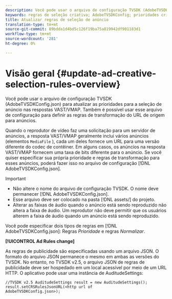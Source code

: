 ```yaml
---
description: Você pode usar o arquivo de configuração TVSDK (AdobeTVSDKConfig.json) para atualizar as prioridades para a seleção de anúncio nas respostas VAST/VMAP. Também é possível usar esse arquivo de configuração para definir as regras de transformação do URL de origem para anúncios.
keywords: regras de seleção criativa; AdobeTVSDKConfig; prioridades criativas de anúncio; regras de transformação
title: Atualizar regras de seleção de anúncio
translation-type: tm+mt
source-git-commit: 89bdda1d4bd5c126f19ba75a819942df901183d1
workflow-type: tm+mt
source-wordcount: '281'
ht-degree: 0%

---
```



# Visão geral {#update-ad-creative-selection-rules-overview}

Você pode usar o arquivo de configuração TVSDK (AdobeTVSDKConfig.json) para atualizar as prioridades para a seleção de anúncio nas respostas VAST/VMAP. Também é possível usar esse arquivo de configuração para definir as regras de transformação do URL de origem para anúncios.

Quando o reprodutor de vídeo faz uma solicitação para um servidor de anúncios, a resposta VAST/VMAP geralmente inclui vários anúncios (elementos `MediaFile` ), cada um deles fornece um URL para uma versão diferente do codec de contêiner. Em alguns casos, os anúncios na resposta VAST/VMAP fornecem uma taxa de bits diferente para o anúncio. Se você quiser especificar sua própria prioridade e regras de transformação para esses anúncios, poderá fazer isso no arquivo de configuração [!DNL AdobeTVSDKConfig.json].

>[!IMPORTANT]
>
>* Não altere o nome do arquivo de configuração TVSDK. O nome deve permanecer [!DNL AdobeTVSDKConfig.json].
>* Esse arquivo deve ser colocado na pasta [!DNL assets/] do projeto.
>* Alterar as faixas de áudio quando o anúncio está sendo reproduzido não altera a faixa de áudio. Um reprodutor não deve permitir que os usuários alterem a faixa de áudio quando um anúncio está sendo reproduzido.

>



Você pode especificar dois tipos de regras em [!DNL AdobeTVSDKConfig.json]: Regras *Prioridade* e regras *Normalizar*.

**[!UICONTROL Ad Rules change]**

<!--<a id="section_EDCE7C94156D4A47AA2FBAE9BE0390CE"></a>-->

As regras de publicidade são especificadas usando um arquivo JSON. O formato do arquivo JSON permanece o mesmo em ambas as versões do TVSDK. No entanto, no TVSDK v2.5, o arquivo JSON de regras de publicidade deve ser hospedado em um local acessível por meio de um URL HTTP. O aplicativo pode usar uma instância de AuditudeSettings:

```
//TVSDK v2.5 AuditudeSettings result = new AuditudeSettings(); 
result.setCRSRulesJsonURL(<http url of 
AdobeTVSDKConfig.json>);  
```

